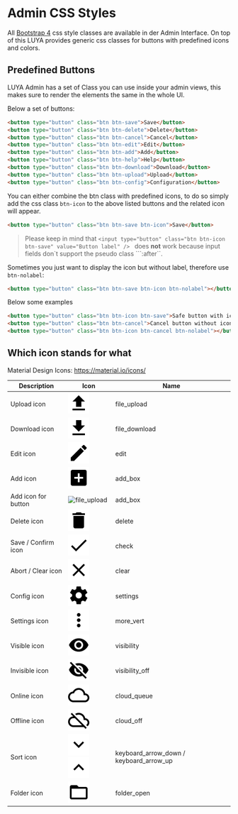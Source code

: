# Admin CSS Styles

All [Bootstrap 4](https://v4-alpha.getbootstrap.com/) css style classes are available in der Admin Interface.
On top of this LUYA provides generic css classes for buttons with predefined icons and colors.

## Predefined Buttons

LUYA Admin has a set of Class you can use inside your admin views, this makes sure to render the elements the same in the whole UI. 

Below a set of buttons:

```html
<button type="button" class="btn btn-save">Save</button>
<button type="button" class="btn btn-delete">Delete</button>
<button type="button" class="btn btn-cancel">Cancel</button>
<button type="button" class="btn btn-edit">Edit</button>
<button type="button" class="btn btn-add">Add</button>
<button type="button" class="btn btn-help">Help</button>
<button type="button" class="btn btn-download">Download</button>
<button type="button" class="btn btn-upload">Upload</button>
<button type="button" class="btn btn-config">Configuration</button>
```

You can either combine the btn class with predefined icons, to do so simply add the css class `btn-icon` to the above listed buttons and the related icon will appear.

```html
<button type="button" class="btn btn-save btn-icon">Save</button>
```
> Please keep in mind that ```<input type="button" class="btn btn-icon btn-save" value="Button label" /> ``` does <b>not</b> work because input fields don`t support the pseudo class ```:after``.

Sometimes you just want to display the icon but without label, therefore use `btn-nolabel`:

```html
<button type="button" class="btn btn-save btn-icon btn-nolabel"></button>
```
Below some examples

```html
<button type="button" class="btn btn-icon btn-save">Safe button with icon and text</button>
<button type="button" class="btn btn-cancel">Cancel button without icon</button>
<button type="button" class="btn btn-icon btn-cancel btn-nolabel"></button>
```
 
## Which icon stands for what

Material Design Icons: https://material.io/icons/

| Description | Icon            | Name         |
| ------------- | ------------- | ------------- |
| Upload icon | ![file_upload](img/app-admin-styles/default-icons/file_upload.png) | file_upload |
| Download icon | ![file_upload](img/app-admin-styles/default-icons/file_download.png) | file_download |
| Edit icon | ![file_upload](img/app-admin-styles/default-icons/edit.png) | edit |
| Add icon | ![file_upload](img/app-admin-styles/default-icons/add_box.png) | add_box |
| Add icon for button | ![file_upload](img/app-admin-styles/default-icons/add.png) | add_box |
| Delete icon | ![file_upload](img/app-admin-styles/default-icons/delete.png) | delete |
| Save / Confirm icon | ![file_upload](img/app-admin-styles/default-icons/check.png) | check |
| Abort / Clear icon | ![file_upload](img/app-admin-styles/default-icons/clear.png) | clear |
| Config icon | ![file_upload](img/app-admin-styles/default-icons/settings.png) | settings |
| Settings icon | ![file_upload](img/app-admin-styles/default-icons/more_vert.png) | more_vert |
| Visible icon | ![file_upload](img/app-admin-styles/default-icons/visibility.png) | visibility |
| Invisible icon | ![file_upload](img/app-admin-styles/default-icons/visibility_off.png) | visibility_off |
| Online icon | ![file_upload](img/app-admin-styles/default-icons/cloud_queue.png) | cloud_queue |
| Offline icon | ![file_upload](img/app-admin-styles/default-icons/cloud_off.png) | cloud_off |
| Sort icon | ![file_upload](img/app-admin-styles/default-icons/keyboard_arrow_down.png) ![file_upload](img/app-admin-styles/default-icons/keyboard_arrow_up.png) | keyboard\_arrow\_down / keyboard\_arrow\_up |
| Folder icon | ![file_upload](img/app-admin-styles/default-icons/folder_open.png) | folder_open |




